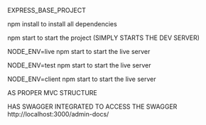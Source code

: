  EXPRESS_BASE_PROJECT

 npm install to install all dependencies

 npm start to start the project  (SIMPLY STARTS THE DEV SERVER)

 NODE_ENV=live npm start  to start the live server

 NODE_ENV=test npm start  to start the live server

 NODE_ENV=client npm start  to start the live server

 AS PROPER MVC STRUCTURE

 HAS SWAGGER INTEGRATED TO ACCESS THE SWAGGER   http://localhost:3000/admin-docs/




